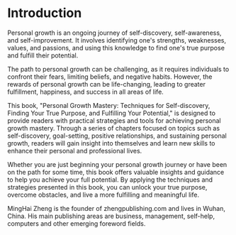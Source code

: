# Introduction

Personal growth is an ongoing journey of self-discovery, self-awareness, and self-improvement. It involves identifying one's strengths, weaknesses, values, and passions, and using this knowledge to find one's true purpose and fulfill their potential.

The path to personal growth can be challenging, as it requires individuals to confront their fears, limiting beliefs, and negative habits. However, the rewards of personal growth can be life-changing, leading to greater fulfillment, happiness, and success in all areas of life.

This book, "Personal Growth Mastery: Techniques for Self-discovery, Finding Your True Purpose, and Fulfilling Your Potential," is designed to provide readers with practical strategies and tools for achieving personal growth mastery. Through a series of chapters focused on topics such as self-discovery, goal-setting, positive relationships, and sustaining personal growth, readers will gain insight into themselves and learn new skills to enhance their personal and professional lives.

Whether you are just beginning your personal growth journey or have been on the path for some time, this book offers valuable insights and guidance to help you achieve your full potential. By applying the techniques and strategies presented in this book, you can unlock your true purpose, overcome obstacles, and live a more fulfilling and meaningful life.

MingHai Zheng is the founder of zhengpublishing.com and lives in Wuhan, China. His main publishing areas are business, management, self-help, computers and other emerging foreword fields.
